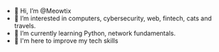- 👋 Hi, I’m @Meowtix
- 👀 I’m interested in computers, cybersecurity, web, fintech, cats and travels.
- 🌱 I’m currently learning Python, network fundamentals.
- 💞️ I'm here to improve my tech skills
